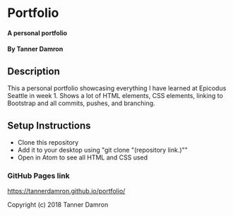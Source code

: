 # Portfolio

#### A personal portfolio

#### By Tanner Damron

## Description

This a personal portfolio showcasing everything I have learned at Epicodus Seattle in week 1. Shows a lot of HTML elements, CSS elements, linking to Bootstrap and all commits, pushes, and branching. 

## Setup Instructions

* Clone this repository 
* Add it to your desktop using "git clone "(repository link.)""
* Open in Atom to see all HTML and CSS used

### GitHub Pages link

https://tannerdamron.github.io/portfolio/

Copyright (c) 2018 Tanner Damron
